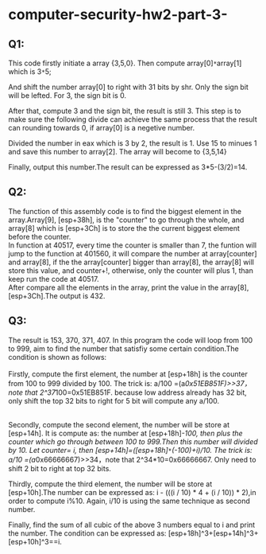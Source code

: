 # computer-security-hw2-part-3-
## Q1:
This code firstly initiate a array {3,5,0}. Then compute array[0]`*`array[1] which is 3`*`5;<br> 

And shift the number array[0] to right with 31 bits by shr. Only the sign bit will be lefted. For 3, the sign bit is 0. <br>

After that, compute 3 and the sign bit, the result is still 3. This step is to make sure the following divide can achieve the same process 
that the result can rounding towards 0, if array[0] is a negetive number.<br>

Divided the number in eax which is 3 by 2, the result is 1. Use 15 to minues 1 and save this number to array[2]. The array will become to 
{3,5,14}<br>

Finally, output this number.The result can be expressed as 3*5-(3/2)=14.<br>
## Q2:
The function of this assembly code is to find the biggest element in the array.Array[9], [esp+38h], is the 
"counter" to go through the whole, and array[8] which is [esp+3Ch] is to store the the current biggest element  before the counter. <br>
In function at 40517, every time the counter is smaller than 7, the funtion will jump to the function at 401560, it will compare the number at array[counter] and array[8], if the the array[counter] bigger than array[8], the array[8] will store this value, and counter+!, otherwise, only the counter will plus 1, than keep run the code at 40517. <br>
After compare all the elements in the array, print the value in the array[8], [esp+3Ch].The output is 432.

## Q3:
The result is 153, 370, 371, 407. In this program the code will loop from 100 to 999, aim to find the number that satisfiy some certain condition.The condition is shown as follows:<br><br>
Firstly, compute the first element, the number at [esp+18h] is the counter from 100 to 999 divided by 100. The trick is: a/100 =(a*0x51EB851F)>>37，note that 2^37*100=0x51EB851F. because low address already has 32 bit, only shift the top 32 bits to right for 5 bit will compute any a/100.<br><br>

Secondly, compute the second element, the number will be store at [esp+14h]. It is compute as: the number at [esp+18h]*-100, then plus the counter which go through between 100 to 999.Then this number will divided by 10. Let counter= i, then  [esp+14h]=([esp+18h]`*`(-100)+i)/10.
 The trick is: a/10 =(a*0x66666667)>>34，note that 2^34*10=0x66666667. Only need to shift 2  bit to right at top 32 bits.

Thirdly, compute the third element, the number will be store at [esp+10h].The number can be expressed as: i - (((i / 10) * 4 + (i / 10)) * 2),in order to compute i%10. Again, i/10 is using the same technique as second number.

Finally, find the sum of all cubic of the above 3 numbers equal to i and print the number. The condition can be expressed as: [esp+18h]^3+[esp+14h]^3+[esp+10h]^3==i.
